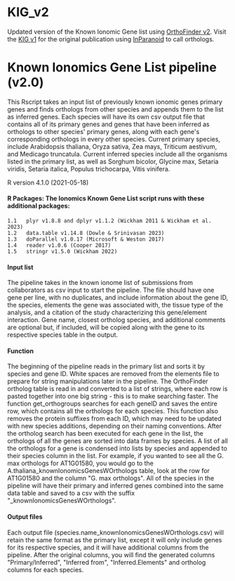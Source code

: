 # KIG_v2
Updated version of the Known Ionomic Gene list using [OrthoFinder v2](https://genomebiology.biomedcentral.com/articles/10.1186/s13059-019-1832-y). Visit the [KIG v1](https://github.com/baxterlab/KIG/) for the original publication using [InParanoid](https://www.sciencedirect.com/science/article/pii/S0022283600951970?via%3Dihub) to call orthologs.

# Known Ionomics Gene List pipeline (v2.0) 

This Rscript takes an input list of previously known ionomic genes primary genes and finds orthologs from other species and appends them to the list as inferred genes. Each species will have its own csv output file that contains all of its primary genes and genes that have been inferred as orthologs to other species' primary genes, along with each gene's corresponding orthologs in every other species. Current primary species, include Arabidopsis thaliana, Oryza sativa, Zea mays, Triticum aestivum, and Medicago truncatula. Current inferred species include all the organisms listed in the primary list, as well as Sorghum bicolor, Glycine max, Setaria viridis, Setaria italica, Populus trichocarpa, Vitis vinifera.

R version 4.1.0 (2021-05-18)

#### R Packages: The Ionomics Known Gene List script runs with these additional packages:
    1.1   plyr v1.8.8 and dplyr v1.1.2 (Wickham 2011 & Wickham et al. 2023)
    1.2   data.table v1.14.8 (Dowle & Srinivasan 2023)
    1.3   doParallel v1.0.17 (Microsoft & Weston 2017)
    1.4   reader v1.0.6 (Cooper 2017)
    1.5   stringr v1.5.0 (Wickham 2022)

#### Input list
The pipeline takes in the known ionome list of submissions from collaborators as csv input to start the pipeline. The file should have one gene per line, with no duplicates, and include information about the gene ID, the species, elements the gene was associated with, the tissue type of the analysis, and a citation of the study characterizing this gene/element interaction. Gene name, closest ortholog species, and additional comments are optional but, if included, will be copied along with the gene to its respective species table in the output. 

#### Function
The beginning of the pipeline reads in the primary list and sorts it by species and gene ID. White spaces are removed from the elements file to prepare for string manipulations later in the pipeline. The OrthoFinder ortholog table is read in and converted to a list of strings, where each row is pasted together into one big string - this is to make searching faster. The function get_orthogroups searches for each geneID and saves the entire row, which contains all the orthologs for each species. This function also removes the protein suffixes from each ID, which may need to be updated with new species additions, depending on their naming conventions. After the ortholog search has been executed for each gene in the list, the orthologs of all the genes are sorted into data frames by species. A list of all the orthologs for a gene is condensed into lists by species and appended to their species column in the list. For example, if you wanted to see all the G. max orthologs for AT1G01580, you would go to the A.thaliana_knownIonomicsGenesWOrthologs table, look at the row for AT1G01580 and the column "G. max orthologs". All of the species in the pipeline will have their primary and inferred genes combined into the same data table and saved to a csv with the suffix "_knownIonomicsGenesWOrthologs".

#### Output files
Each output file (species.name_knownIonomicsGenesWOrthologs.csv) will retain the same format as the primary list, except it will only include genes for its respective species, and it will have additional columns from the pipeline. After the original columns, you will find the generated columns "Primary/Inferred", "Inferred from", "Inferred.Elements" and ortholog columns for each species.
